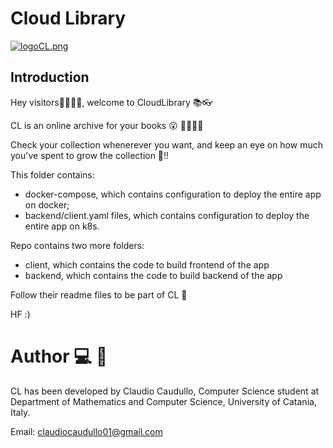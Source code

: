 # Cloud Library
 
 [![logoCL.png](https://i.postimg.cc/3JbP97c8/logoCL.png)](https://postimg.cc/MvVPpkwN)

## Introduction
Hey visitors🚶‍♀️🚶‍♂️, welcome to CloudLibrary 📚👓

CL is an online archive for your books 😮 📕📗📘📙

Check your collection whenerever you want, and keep an eye on how much you've spent to grow the collection 💸!!

This folder contains:
- docker-compose, which contains configuration to deploy the entire app on docker;
- backend/client.yaml files, which contains configuration to deploy the entire app on k8s.

Repo contains two more folders:
- client, which contains the code to build frontend of the app 
- backend, which contains the code to build backend of the app
 

Follow their readme files to be part of CL 🧬

HF :) 

# Author 💻 👦
CL has been developed by Claudio Caudullo, Computer Science student at Department of Mathematics and Computer Science, University of Catania, Italy. 

Email: claudiocaudullo01@gmail.com
